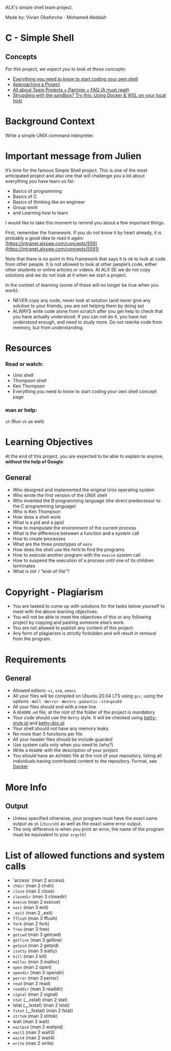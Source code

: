 ALX's simple shell team project.

Made by:
Vivian Okaforcha  -  Mohamed Abdalah

# **C - Simple Shell**

## **Concepts**
*For this project, we expect you to look at these concepts:*

* [Everything you need to know to start coding your own shell](https://intranet.alxswe.com/concepts/64)
* [Approaching a Project](https://intranet.alxswe.com/concepts/3501)
* [All about Team Projects + Pairings + FAQ (A must read)](https://intranet.alxswe.com/concepts/100037)
* [Struggling with the sandbox? Try this: Using Docker & WSL on your local host](https://intranet.alxswe.com/concepts/100039)

# **Background Context**
Write a simple UNIX command interpreter.

# **Important message from Julien**
It’s time for the famous Simple Shell project. This is one of the most anticipated project and also one that will challenge you a lot about everything you have learn so far:

* Basics of programming
* Basics of C
* Basics of thinking like an engineer
* Group work
* and Learning how to learn

I would like to take this moment to remind you about a few important things.

First, remember the framework. If you do not know it by heart already, it is probably a good idea to read it again: [https://intranet.alxswe.com/concepts/559](https://intranet.alxswe.com/concepts/5591)

Note that there is no point in this framework that says it is ok to look at code from other people. It is not allowed to look at other people’s code, either other students or online articles or videos. At ALX SE we do not copy solutions and we do not look at it when we start a project.

In the context of learning (some of these will no longer be true when you work):

* NEVER copy any code, never look at solution (and never give any solution to your friends, you are not helping them by doing so)
* ALWAYS write code alone from scratch after you get help to check that you have actually understood. If you can not do it, you have not understood enough, and need to study more. Do not rewrite code from memory, but from understanding.

# **Resources**
### **Read or watch:**

* Unix shell
* Thompson shell
* Ken Thompson
* Everything you need to know to start coding your own shell concept page
### **man or help:**

`sh` (Run `sh` as well)

# **Learning Objectives**
At the end of this project, you are expected to be able to explain to anyone, **without the help of Google**:

## **General**
* Who designed and implemented the original Unix operating system
* Who wrote the first version of the UNIX shell
* Who invented the B programming language (the direct predecessor to the C programming language)
* Who is Ken Thompson
* How does a shell work
* What is a pid and a ppid
* How to manipulate the environment of the current process
* What is the difference between a function and a system call
* How to create processes
* What are the three prototypes of `main`
* How does the shell use the `PATH` to find the programs
* How to execute another program with the `execve` system call
* How to suspend the execution of a process until one of its children terminates
* What is `EOF` / “end-of-file”?

# **Copyright - Plagiarism**
* You are tasked to come up with solutions for the tasks below yourself to meet with the above learning objectives.
* You will not be able to meet the objectives of this or any following project by copying and pasting someone else’s work.
* You are not allowed to publish any content of this project.
* Any form of plagiarism is strictly forbidden and will result in removal from the program.

# **Requirements**
## **General**
* Allowed editors: `vi`, `vim`, `emacs`
*  All your files will be compiled on Ubuntu 20.04 LTS using `gcc`, using the options `-Wall` `-Werror` `-Wextra` `-pedantic` `-std=gnu89`
* All your files should end with a new line
* A `README.md` file, at the root of the folder of the project is mandatory
* Your code should use the `Betty` style. It will be checked using [betty-style.pl](https://github.com/alx-tools/Betty/blob/master/betty-style.pl) and [betty-doc.pl](https://github.com/alx-tools/Betty/blob/master/betty-doc.pl)
* Your shell should not have any memory leaks
* No more than 5 functions per file
* All your header files should be include guarded
* Use system calls only when you need to (why?)
* Write a `README` with the description of your project
* You should have an `AUTHORS` file at the root of your repository, listing all individuals having contributed content to the repository. Format, see [Docker](https://github.com/moby/moby/blob/master/AUTHORS)

# **More Info**
## **Output**
* Unless specified otherwise, your program must have the exact same output as `sh` (`/bin/sh`) as well as the exact same error output.
* The only difference is when you print an error, the name of the program must be equivalent to your `argv[0]`

# **List of allowed functions and system calls**
* 'access` (man 2 access)
* `chdir` (man 2 chdir)
* `close` (man 2 close)
* `closedir` (man 3 closedir)
* `execve` (man 2 execve)
* `exit` (man 3 exit)
* `_exit` (man 2 _exit)
* `fflush` (man 3 fflush)
* `fork` (man 2 fork)
* `free` (man 3 free)
* `getcwd` (man 3 getcwd)
* `getline` (man 3 getline)
* `getpid` (man 2 getpid)
* `isatty` (man 3 isatty)
* `kill` (man 2 kill)
* `malloc` (man 3 malloc)
* `open` (man 2 open)
* `opendir` (man 3 opendir)
* `perror` (man 3 perror)
* `read` (man 2 read)
* `readdir` (man 3 readdir)
* `signal` (man 2 signal)
* `stat` (__xstat) (man 2 stat)
* lstat (__lxstat) (man 2 lstat)
* `fstat` (__fxstat) (man 2 fstat)
* `strtok` (man 3 strtok)
* wait (man 2 wait)
* `waitpid` (man 2 waitpid)
* `wait3` (man 2 wait3)
* `wait4` (man 2 wait4)
* `write` (man 2 write)
